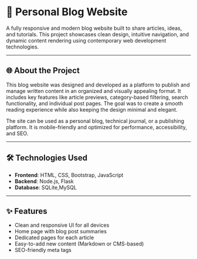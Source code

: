 # 📝 Personal Blog Website

A fully responsive and modern blog website built to share articles, ideas, and tutorials. This project showcases clean design, intuitive navigation, and dynamic content rendering using contemporary web development technologies.

---

## 🌐 About the Project

This blog website was designed and developed as a platform to publish and manage written content in an organized and visually appealing format. It includes key features like article previews, category-based filtering, search functionality, and individual post pages. The goal was to create a smooth reading experience while also keeping the design minimal and elegant.

The site can be used as a personal blog, technical journal, or a publishing platform. It is mobile-friendly and optimized for performance, accessibility, and SEO.

---

## 🛠️ Technologies Used

- **Frontend**: HTML, CSS, Bootstrap, JavaScript
- **Backend**: Node.js, Flask
- **Database**:  SQLite,MySQL
---

## ✨ Features

- Clean and responsive UI for all devices
- Home page with blog post summaries
- Dedicated pages for each article
- Easy-to-add new content (Markdown or CMS-based)
- SEO-friendly meta tags

